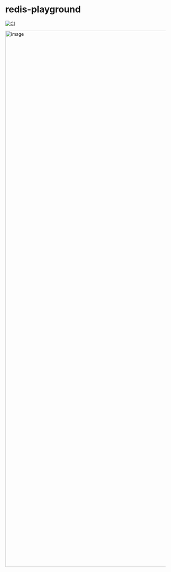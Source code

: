# redis-playground

[![CI](https://github.com/luanpotter/redis-playground/actions/workflows/ci.yml/badge.svg)](https://github.com/luanpotter/redis-playground/actions/workflows/ci.yml)

<img width="1236" height="1680" alt="image" src="https://github.com/user-attachments/assets/ae793c8d-3a78-4de8-b914-b60f2c04692e" />
